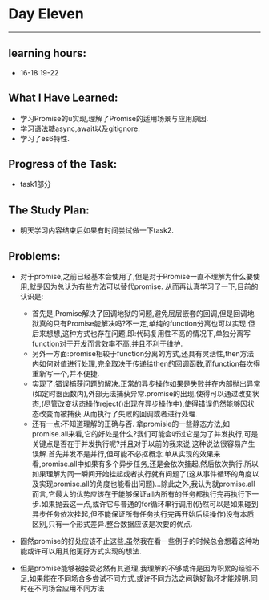 # Day Eleven
****
## learning hours:
* 16-18 19-22
## What I Have Learned: 
* 学习Promise的u实现,理解了Promise的适用场景与应用原因.
* 学习语法糖async,await以及gitignore.
* 学习了es6特性.
## Progress of the Task: 
* task1部分
## The Study Plan:
* 明天学习内容结束后如果有时间尝试做一下task2.
## Problems:
* 对于promise,之前已经基本会使用了,但是对于Promise一直不理解为什么要使用,就是因为总认为有些方法可以替代promise. 从而再认真学习了一下,目前的认识是:
    * 首先是,Promise解决了回调地狱的问题,避免层层嵌套的回调,但是回调地狱真的只有Promise能解决吗?不一定,单纯的function分离也可以实现.但后来想想,这种方式也存在问题,即:代码复用性不高的情况下,单独分离写function对于开发而言效率不高,并且不利于维护.
    * 另外一方面:promise相较于function分离的方式,还具有灵活性,then方法内如何对值进行处理,完全取决于传递给then的回调函数,而function每次得重新写一个,并不便捷.
    * 实现了:错误捕获问题的解决.正常的异步操作如果是失败并在内部抛出异常(如定时器函数内),外部无法捕获异常.promise的出现,使得可以通过改变状态,(尽管改变状态操作reject()出现在异步操作中),使得错误仍然能够因状态改变而被捕获.从而执行了失败的回调或者进行处理.
    * 还有一点:不知道理解的正确与否. 拿promisie的一些静态方法,如promise.all来看,它的好处是什么?我们可能会听过它是为了并发执行,可是关键点是否在于并发执行呢?并且对于以前的我来说,这种说法很容易产生误解.首先并发不是并行,但可能不必抠概念.单从实现的效果来看,promise.all中如果有多个异步任务,还是会依次挂起,然后依次执行.所以如果理解为同一瞬间开始挂起或者执行就有问题了(这从事件循环的角度以及实现promise.all的角度也能看出问题)...除此之外,我认为就promise.all而言,它最大的优势应该在于能够保证all内所有的任务都执行完再执行下一步.如果抛去这一点,或许它与普通的for循环串行调用(仍然可以是如果碰到异步任务依次挂起,但不能保证所有任务执行完再开始后续操作)没有本质区别,只有一个形式差异.整合数据应该是次要的优点.
* 固然promise的好处应该不止这些,虽然我在看一些例子的时候总会想着这种功能或许可以用其他更好方式实现的想法. 

* 但是promise能够被接受必然有其道理,我理解的不够或许是因为积累的经验不足,如果能在不同场合多尝试不同方式,或许不同方法之间孰好孰坏才能辨明.同时在不同场合应用不同方法
